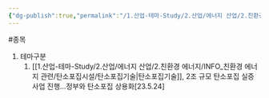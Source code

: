 ```yaml
---
{"dg-publish":true,"permalink":"/1.산업-테마-Study/2.산업/에너지 산업/2.친환경 에너지/기타 친환경/종목/클라우드에어/","created":"2024-11-20T21:02:28.580+09:00","updated":"2025-06-25T11:24:06.094+09:00"}
---
```


#종목


1. 테마구분
	1. [[1.산업-테마-Study/2.산업/에너지 산업/2.친환경 에너지/INFO_친환경 에너지 관련/탄소포집시설/탄소포집기술\|탄소포집기술]], 2조 규모 탄소포집 실증사업 진행...정부와 탄소포집 상용화[23.5.24]
